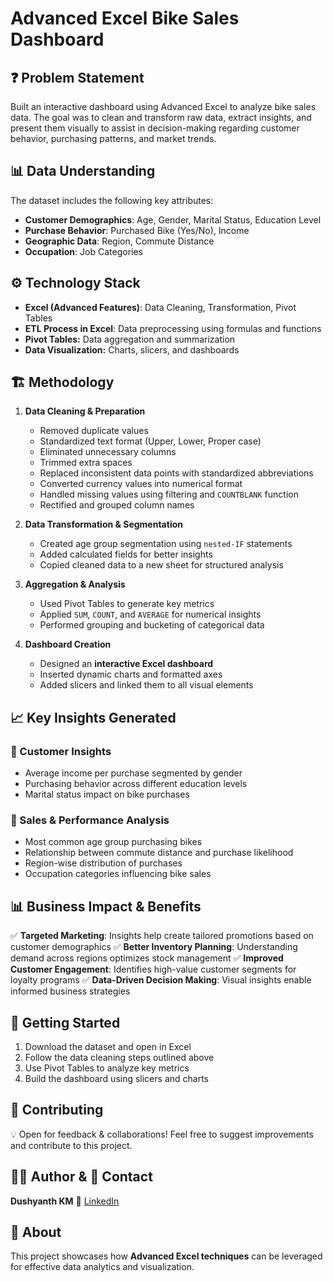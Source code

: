 # Advanced Excel Bike Sales Dashboard

## ❓ Problem Statement
Built an interactive dashboard using Advanced Excel to analyze bike sales data. The goal was to clean and transform raw data, extract insights, and present them visually to assist in decision-making regarding customer behavior, purchasing patterns, and market trends.

## 📊 Data Understanding
The dataset includes the following key attributes:
- **Customer Demographics**: Age, Gender, Marital Status, Education Level
- **Purchase Behavior**: Purchased Bike (Yes/No), Income
- **Geographic Data**: Region, Commute Distance
- **Occupation**: Job Categories

## ⚙️ Technology Stack
- **Excel (Advanced Features)**: Data Cleaning, Transformation, Pivot Tables
- **ETL Process in Excel**: Data preprocessing using formulas and functions
- **Pivot Tables:** Data aggregation and summarization
- **Data Visualization:** Charts, slicers, and dashboards

## 🏗️ Methodology
1. **Data Cleaning & Preparation**
   - Removed duplicate values
   - Standardized text format (Upper, Lower, Proper case)
   - Eliminated unnecessary columns
   - Trimmed extra spaces
   - Replaced inconsistent data points with standardized abbreviations
   - Converted currency values into numerical format
   - Handled missing values using filtering and `COUNTBLANK` function
   - Rectified and grouped column names
   
2. **Data Transformation & Segmentation**
   - Created age group segmentation using `nested-IF` statements
   - Added calculated fields for better insights
   - Copied cleaned data to a new sheet for structured analysis
   
3. **Aggregation & Analysis**
   - Used Pivot Tables to generate key metrics
   - Applied `SUM`, `COUNT`, and `AVERAGE` for numerical insights
   - Performed grouping and bucketing of categorical data
   
4. **Dashboard Creation**
   - Designed an **interactive Excel dashboard**
   - Inserted dynamic charts and formatted axes
   - Added slicers and linked them to all visual elements
   
## 📈 Key Insights Generated
### 🔹 Customer Insights
- Average income per purchase segmented by gender
- Purchasing behavior across different education levels
- Marital status impact on bike purchases

### 🔹 Sales & Performance Analysis
- Most common age group purchasing bikes
- Relationship between commute distance and purchase likelihood
- Region-wise distribution of purchases
- Occupation categories influencing bike sales

## 📊 Business Impact & Benefits
✅ **Targeted Marketing**: Insights help create tailored promotions based on customer demographics
✅ **Better Inventory Planning**: Understanding demand across regions optimizes stock management
✅ **Improved Customer Engagement**: Identifies high-value customer segments for loyalty programs
✅ **Data-Driven Decision Making**: Visual insights enable informed business strategies

## 🚀 Getting Started
1. Download the dataset and open in Excel
2. Follow the data cleaning steps outlined above
3. Use Pivot Tables to analyze key metrics
4. Build the dashboard using slicers and charts

## 🤝 Contributing
💡 Open for feedback & collaborations! Feel free to suggest improvements and contribute to this project.

## 👨‍💻 Author & 📌 Contact
**Dushyanth KM** 🔗 [LinkedIn](https://www.linkedin.com/in/dushyanth-km-666660260/)

## 📢 About
This project showcases how **Advanced Excel techniques** can be leveraged for effective data analytics and visualization.

